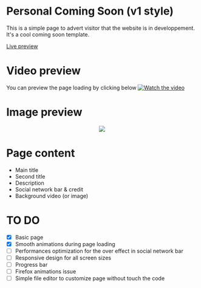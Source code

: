 # Personal Coming Soon (v1 style)
This is a simple page to advert visitor that the website is in developpement. It's a cool coming soon template.

[Live preview](http://melvin-lemoine.me)

# Video preview
You can preview the page loading by clicking below
[![Watch the video](http://fichiers.feather-project.org/git_ressources/PCS_V1/RENDER.png)](https://youtu.be/mkH4I9GGq9c)

# Image preview	
<p align="center"><img src="http://fichiers.feather-project.org/git_ressources/PCS_V1/preview.jpg"/></p>

# Page content
- Main title
- Second title
- Description
- Social network bar & credit
- Background video (or image) 

# TO DO
- [x] Basic page
- [x] Smooth animations during page loading
- [ ] Performances optimization for the over effect in social network bar
- [ ] Responsive design for all screen sizes
- [ ] Progress bar
- [ ] Firefox animations issue
- [ ] Simple file editor to customize page without touch the code